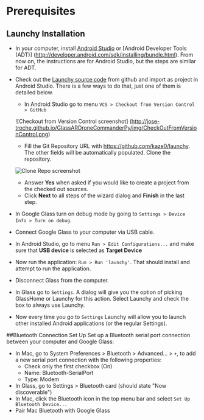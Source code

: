 # Prerequisites

## Launchy Installation

* In your computer, install [Android Studio](http://developer.android.com/sdk/installing/studio.html) 
or [Android Developer Tools (ADT)] (http://developer.android.com/sdk/installing/bundle.html).
From now on, the instructions are for Android Studio, but the steps are similar for ADT.
* Check out the [Launchy source code](https://github.com/kaze0/launchy) from github and import as 
project in Android Studio. There is a few ways to do that, just one of them is detailed below.
  * In Android Studio go to menu `VCS > Checkout from Version Control > GitHub`
  
  ![Checkout from Version Control screenshot]
  (http://jose-troche.github.io/GlassARDroneCommanderPy/img/CheckOutFromVersionControl.png)
  * Fill the Git Repository URL with https://github.com/kaze0/launchy. The other fields will be 
  automatically populated. Clone the repository.

  ![Clone Repo screenshot](http://jose-troche.github.io/GlassARDroneCommanderPy/img/clonerepo.png)
  * Answer **Yes** when asked if you would like to create a project from the checked out sources.
  * Click **Next** to all steps of the wizard dialog and **Finish** in the last step.
* In Google Glass turn on debug mode by going to `Settings > Device Info > Turn on debug`.
* Connect Google Glass to your computer via USB cable.
* In Android Studio, go to menu `Run > Edit Configurations...` and make sure that **USB device** 
is selected as **Target Device**
* Now run the application: `Run > Run 'launchy'`. That should install and attempt to run the application.
* Disconnect Glass from the computer.
* In Glass go to `Settings`. A dialog will give you the option of picking GlassHome or Launchy for this action.
Select Launchy and check the box to always use Launchy.
* Now every time you go to `Settings` Launchy will allow you to launch other installed Android applications 
(or the regular Settings).

##Bluetooth Connection Set Up
Set up a Bluetooth serial port connection between your computer and Google Glass:
* In Mac, go to System Preferences > Bluetooth > Advanced... > `+`, to add a new serial port connection with
  the following properties:
   * Check only the first checkbox (On)
   * Name: Bluetooth-SerialPort
   * Type: Modem
* In Glass, go to Settings > Bluetooth card (should state "Now discoverable")
* In Mac, click the Bluetooth icon in the top menu bar and select `Set Up Bluetooth Device...`
* Pair Mac Bluetooth with Google Glass
